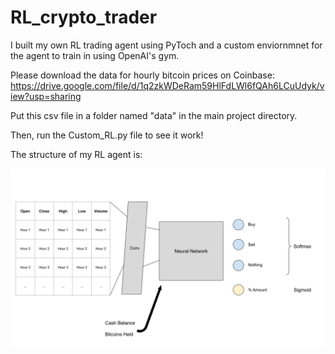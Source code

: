 # RL_crypto_trader

I built my own RL trading agent using PyToch and a custom enviornmnet for the agent to train in using OpenAI's gym. 

Please download the data for hourly bitcoin prices on Coinbase: https://drive.google.com/file/d/1q2zkWDeRam59HlFdLWl6fQAh6LCuUdyk/view?usp=sharing

Put this csv file in a folder named "data" in the main project directory.

Then, run the Custom_RL.py file to see it work!

The structure of my RL agent is:

![](images/network_visualization.png)